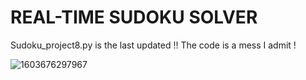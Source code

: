 # REAL-TIME SUDOKU SOLVER
Sudoku_project8.py is the last updated !!
The code is a mess I admit !



![1603676297967](https://user-images.githubusercontent.com/37119086/161740967-1ffa14ee-ce60-46fc-aa55-9a493470a021.jpeg)
